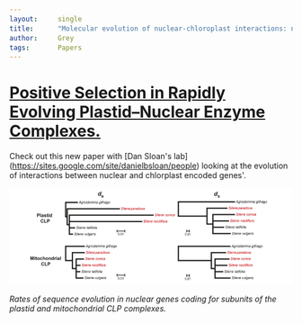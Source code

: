 ```yaml
---
layout:     single
title:      "Molecular evolution of nuclear-chloroplast interactions: new paper in Genetics"
author:     Grey
tags: 		Papers  	
---
```


# [Positive Selection in Rapidly Evolving Plastid–Nuclear Enzyme Complexes.](http://www.genetics.org/content/204/4/1507)

Check out this new paper with [Dan Sloan's lab] (https://sites.google.com/site/danielbsloan/people) looking at the evolution of interactions between nuclear and chlorplast encoded genes'. 

![Figure1](/assets/images/Rockenboch.png)

*Rates of sequence evolution in nuclear genes coding for subunits of the plastid and mitochondrial CLP complexes.*

